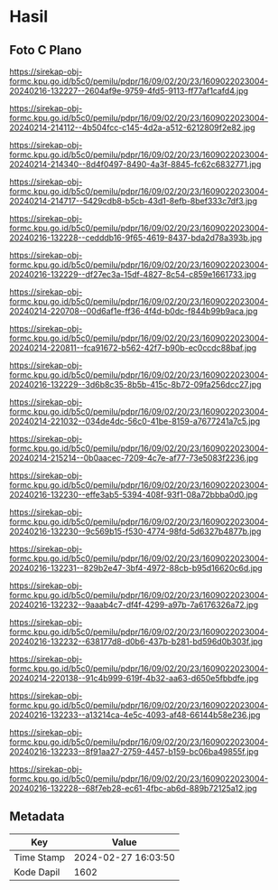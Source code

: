 # Hasil

## Foto C Plano

https://sirekap-obj-formc.kpu.go.id/b5c0/pemilu/pdpr/16/09/02/20/23/1609022023004-20240216-132227--2604af9e-9759-4fd5-9113-ff77af1cafd4.jpg

https://sirekap-obj-formc.kpu.go.id/b5c0/pemilu/pdpr/16/09/02/20/23/1609022023004-20240214-214112--4b504fcc-c145-4d2a-a512-6212809f2e82.jpg

https://sirekap-obj-formc.kpu.go.id/b5c0/pemilu/pdpr/16/09/02/20/23/1609022023004-20240214-214340--8d4f0497-8490-4a3f-8845-fc62c6832771.jpg

https://sirekap-obj-formc.kpu.go.id/b5c0/pemilu/pdpr/16/09/02/20/23/1609022023004-20240214-214717--5429cdb8-b5cb-43d1-8efb-8bef333c7df3.jpg

https://sirekap-obj-formc.kpu.go.id/b5c0/pemilu/pdpr/16/09/02/20/23/1609022023004-20240216-132228--cedddb16-9f65-4619-8437-bda2d78a393b.jpg

https://sirekap-obj-formc.kpu.go.id/b5c0/pemilu/pdpr/16/09/02/20/23/1609022023004-20240216-132229--df27ec3a-15df-4827-8c54-c859e1661733.jpg

https://sirekap-obj-formc.kpu.go.id/b5c0/pemilu/pdpr/16/09/02/20/23/1609022023004-20240214-220708--00d6af1e-ff36-4f4d-b0dc-f844b99b9aca.jpg

https://sirekap-obj-formc.kpu.go.id/b5c0/pemilu/pdpr/16/09/02/20/23/1609022023004-20240214-220811--fca91672-b562-42f7-b90b-ec0ccdc88baf.jpg

https://sirekap-obj-formc.kpu.go.id/b5c0/pemilu/pdpr/16/09/02/20/23/1609022023004-20240216-132229--3d6b8c35-8b5b-415c-8b72-09fa256dcc27.jpg

https://sirekap-obj-formc.kpu.go.id/b5c0/pemilu/pdpr/16/09/02/20/23/1609022023004-20240214-221032--034de4dc-56c0-41be-8159-a7677241a7c5.jpg

https://sirekap-obj-formc.kpu.go.id/b5c0/pemilu/pdpr/16/09/02/20/23/1609022023004-20240214-215214--0b0aacec-7209-4c7e-af77-73e5083f2236.jpg

https://sirekap-obj-formc.kpu.go.id/b5c0/pemilu/pdpr/16/09/02/20/23/1609022023004-20240216-132230--effe3ab5-5394-408f-93f1-08a72bbba0d0.jpg

https://sirekap-obj-formc.kpu.go.id/b5c0/pemilu/pdpr/16/09/02/20/23/1609022023004-20240216-132230--9c569b15-f530-4774-98fd-5d6327b4877b.jpg

https://sirekap-obj-formc.kpu.go.id/b5c0/pemilu/pdpr/16/09/02/20/23/1609022023004-20240216-132231--829b2e47-3bf4-4972-88cb-b95d16620c6d.jpg

https://sirekap-obj-formc.kpu.go.id/b5c0/pemilu/pdpr/16/09/02/20/23/1609022023004-20240216-132232--9aaab4c7-df4f-4299-a97b-7a6176326a72.jpg

https://sirekap-obj-formc.kpu.go.id/b5c0/pemilu/pdpr/16/09/02/20/23/1609022023004-20240216-132232--638177d8-d0b6-437b-b281-bd596d0b303f.jpg

https://sirekap-obj-formc.kpu.go.id/b5c0/pemilu/pdpr/16/09/02/20/23/1609022023004-20240214-220138--91c4b999-619f-4b32-aa63-d650e5fbbdfe.jpg

https://sirekap-obj-formc.kpu.go.id/b5c0/pemilu/pdpr/16/09/02/20/23/1609022023004-20240216-132233--a13214ca-4e5c-4093-af48-66144b58e236.jpg

https://sirekap-obj-formc.kpu.go.id/b5c0/pemilu/pdpr/16/09/02/20/23/1609022023004-20240216-132233--8f91aa27-2759-4457-b159-bc06ba49855f.jpg

https://sirekap-obj-formc.kpu.go.id/b5c0/pemilu/pdpr/16/09/02/20/23/1609022023004-20240216-132228--68f7eb28-ec61-4fbc-ab6d-889b72125a12.jpg


## Metadata

| Key        | Value               |
| ---------- | ------------------- |
| Time Stamp | 2024-02-27 16:03:50 |
| Kode Dapil | 1602                |



